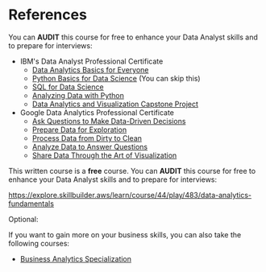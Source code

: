# References

You can **AUDIT** this course for free to enhance your Data Analyst skills and to prepare for interviews:

- IBM's Data Analyst Professional Certificate
  - [Data Analytics Basics for Everyone](https://www.edx.org/course/data-analytics-for-everyone)
  - [Python Basics for Data Science](https://www.edx.org/course/python-basics-for-data-science) (You can skip this)
  - [SQL for Data Science](https://www.edx.org/course/sql-for-data-science)
  - [Analyzing Data with Python](https://www.edx.org/course/analyzing-data-with-python)
  - [Data Analytics and Visualization Capstone Project](https://www.edx.org/course/data-analytics-and-visualization-capstone-project)
- Google Data Analytics Professional Certificate
  - [Ask Questions to Make Data-Driven Decisions](https://www.coursera.org/learn/ask-questions-make-decisions?specialization=google-data-analytics)
  - [Prepare Data for Exploration](https://www.coursera.org/learn/data-preparation?specialization=google-data-analytics)
  - [Process Data from Dirty to Clean](https://www.coursera.org/learn/process-data?specialization=google-data-analytics)
  - [Analyze Data to Answer Questions](https://www.coursera.org/learn/analyze-data?specialization=google-data-analytics)
  - [Share Data Through the Art of Visualization](https://www.coursera.org/learn/visualize-data?specialization=google-data-analytics)

This written course is a **free** course. You can **AUDIT** this course for free to enhance your Data Analyst skills and to prepare for interviews:

<https://explore.skillbuilder.aws/learn/course/44/play/483/data-analytics-fundamentals>

Optional:

If you want to gain more on your business skills, you can also take the following courses:

- [Business Analytics Specialization](https://www.coursera.org/specializations/business-analytics)
